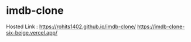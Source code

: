 # imdb-clone
Hosted Link : https://rohits1402.github.io/imdb-clone/
              https://imdb-clone-six-beige.vercel.app/
